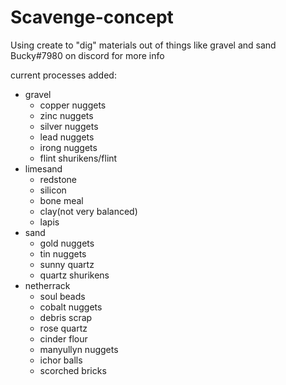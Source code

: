 # Scavenge-concept

Using create to "dig" materials out of things like gravel and sand
Bucky#7980 on discord for more info

current processes added:
-   gravel
    - copper nuggets
    - zinc nuggets
    - silver nuggets
    - lead nuggets
    - irong nuggets
    - flint shurikens/flint
-   limesand
    - redstone
    - silicon
    - bone meal
    - clay(not very balanced)
    - lapis
-   sand
    - gold nuggets
    - tin nuggets
    - sunny quartz
    - quartz shurikens
-   netherrack
    - soul beads
    - cobalt nuggets
    - debris scrap
    - rose quartz
    - cinder flour
    - manyullyn nuggets
    - ichor balls
    - scorched bricks